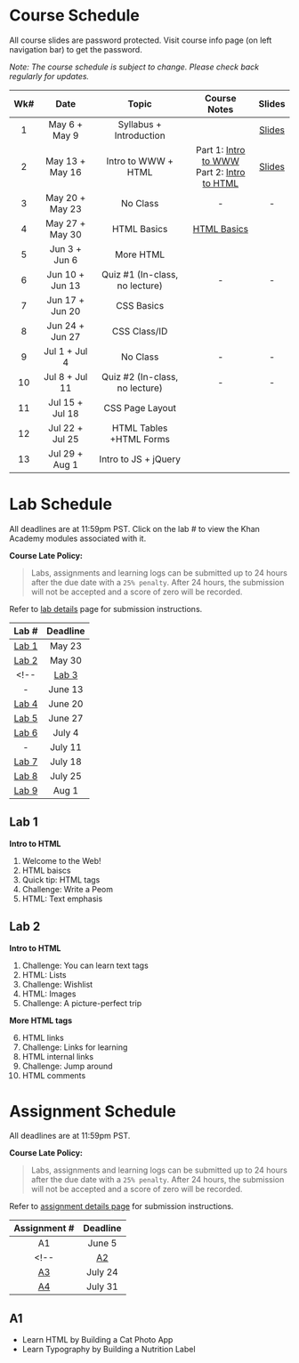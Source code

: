 # Course Schedule

All course slides are password protected. Visit course info page (on left navigation bar) to get the password.

*Note: The course schedule is subject to change. Please check back regularly for updates.*

| **Wk#** | **Date** | **Topic** | **Course Notes** | **Slides**
|:---:|:---:|:---:|:---:|:---:|
| 1 | May 6 + May 9 | Syllabus + Introduction | |[Slides](https://jstrieb.github.io/link-lock/#eyJ2IjoiMC4wLjEiLCJlIjoiZ0d2QzZ6aFVWcVBDcjJUekRXRlMvV3BhRlJ3UkxvYWxqNCtrV0VTbXVlT2ZsOWREZ2oralplYzlVSWxBNjNidWRaa1M1Z3FJa3BYSVNWSWpGalh0YmRCS1Z4TmN5L2R1Z1JXVlczdDUwTHhpMTlmZlcvcEk3VVNHV2RDRm52ZHJJK3dQQXdSTlZ2S3Z3Tnk4L2VxMFcyNGdMU3M9IiwicyI6ImlMVkRQZzYzM3U3YXdCZ0g5b2JsUEE9PSIsImkiOiJZbjdsaVN5MTAwK0drd2dvIn0=) |
| 2 | May 13 + May 16 | Intro to WWW + HTML | Part 1: <a href="https://parsa-rajabi.github.io/CIS145/#/week-2-1">Intro to WWW</a><br> Part 2: <a href="https://parsa-rajabi.github.io/CIS145/#/week-2-2">Intro to HTML</a> |[Slides](https://jstrieb.github.io/link-lock/#eyJ2IjoiMC4wLjEiLCJlIjoiNmk5QVB4bUE0QzM2bCtRWXBGUmRLTjZBaGVvczdBV0NUZmNwRy94aVlTaURhSGVVbVdLTU5aL0RWWG82TGZxRnM3MTB3OUNVaCtaWDJEZlZlQ2hWS1BhU3NtbUFFd24xYXpzWWpQeXgvTlhybllwaHZUUEROYWZuY0p5b0tFMnNXMFIxRUxRRmNJWElEWXU4SjQ2UW5yUDFTT1E9IiwicyI6IjJnNE4rdGdpSk9qTUlnaWQxeGVqSlE9PSIsImkiOiJ4ZVpGSm9aY0x2VFEvcnVOIn0=) |
3 | May 20 + May 23 | No Class | - | - |
4 | May 27 + May 30 | HTML Basics | <a href="https://parsa-rajabi.github.io/CIS145/#/week-4">HTML Basics</a> | |
5 | Jun 3 + Jun 6 | More HTML | | |
6 | Jun 10 + Jun 13 | Quiz #1 (In-class, no lecture) | - | - |
7 | Jun 17 + Jun 20 | CSS Basics | | |
8 | Jun 24 + Jun 27 | CSS Class/ID | | |
9 | Jul 1 + Jul 4 | No Class | - | - |
10 | Jul 8 + Jul 11 | Quiz #2 (In-class, no lecture) | - | - |
11 | Jul 15 + Jul 18 | CSS Page Layout | | |
12 | Jul 22 + Jul 25 | HTML Tables +HTML Forms | | |
13 | Jul 29 + Aug 1 | Intro to JS + jQuery  | | |


# Lab Schedule

All deadlines are at 11:59pm PST. Click on the lab # to view the Khan Academy modules associated with it.

**Course Late Policy:**
> Labs, assignments and learning logs can be submitted up to 24 hours after the due date with a `25% penalty`. After 24 hours, the submission will not be accepted and a score of zero will be recorded. 

Refer to [lab details](labs.md/#submission-process) page for submission instructions.

|      Lab #      | Deadline |
| :-------------: | :------: |
| [Lab 1](#lab-1) |  May 23  |
| [Lab 2](#lab-2) |  May 30  |
<!-- | [Lab 3](#lab-3) |  June 6  |
|        -        | June 13  |
| [Lab 4](#lab-4) | June 20  |
| [Lab 5](#lab-5) | June 27  |
| [Lab 6](#lab-6) |  July 4  |
|        -        | July 11  |
| [Lab 7](#lab-7) | July 18  |
| [Lab 8](#lab-8) | July 25  |
| [Lab 9](#lab-9) |  Aug 1   | -->


## Lab 1

**Intro to HTML**
1. Welcome to the Web!
2. HTML baiscs
3. Quick tip: HTML tags
4. Challenge: Write a Peom
5. HTML: Text emphasis

## Lab 2

**Intro to HTML**
1. Challenge: You can learn text tags 
2. HTML: Lists
3. Challenge: Wishlist
4. HTML: Images
5. Challenge: A picture-perfect trip
   
**More HTML tags**

6. HTML links
7. Challenge: Links for learning
8. HTML internal links
9. Challenge: Jump around
10. HTML comments

<!-- ## Lab 3

**Further learning**

1. Webpage design
2. HTML validation
   
## Lab 4

**CSS text properties**
1. CSS Zen Garden
2. CSS font-family property 
3. Challenge: Fancy font families
4. CSS font-size property
5. Challenge: Great big font sizes
6. CSS font style and shorthand
7. Challenge: Famous font formats
8. More CSS text properties 

**Other ways to embed CSS**

9. Using inline CSS styles
10. Using external stylesheets

## Lab 5

**CSS text properties**
1. CSS inheritance
2. Project: Blog

**More CSS selectors**

3. Using multiple CSS classes
4. Challenge: A classy gallery
5. Combining CSS class and element selectors
6. Challenge: Classes of elements
7. CSS descendant selectors
8. Challenge: Decendants of Khan
9. Grouping CSS selectors
10. CSS dynamic pseudo-classes
11. Challenge: Grouped animals
12. CSS specificity 


## Lab X 
**More HTML tags**
1. HTML tables
2. Challenge: The dinner table
3. Project: Recipe book -->


# Assignment Schedule

All deadlines are at 11:59pm PST.

**Course Late Policy:**
> Labs, assignments and learning logs can be submitted up to 24 hours after the due date with a `25% penalty`. After 24 hours, the submission will not be accepted and a score of zero will be recorded. 

Refer to [assignment details page](assignments.md/#submission-process) for submission instructions.

| Assignment # | Deadline |
| :----------: | :------: |
|      A1      |  June 5  |
<!-- | [A2](#A2)    |  July 3  |
| [A3](#A3)    | July 24  |
| [A4](#A4)    | July 31  | -->

## A1
- Learn HTML by Building a Cat Photo App
- Learn Typography by Building a Nutrition Label

<!-- ## A2
- Learn Basic CSS by Building a Cafe Menu
- Learn CSS Colors by Building a Set of Colored Markers

## A3
- Learn the CSS Box Model by Building a Rothko Painting
- Learn CSS Flexbox by Building a Photo Gallery
- Learn CSS Grid by Building a Magazine

## A4
- Learn HTML Forms by Building a Registration Form
- Learn Accessibility by Building a Quiz -->